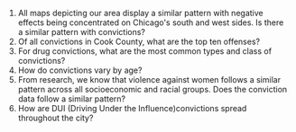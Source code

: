 

1. All maps depicting our area display a similar pattern with negative effects being concentrated on Chicago's south and west sides. Is there a similar pattern with convictions? 
2. Of all convictions in Cook County, what are the top ten offenses?
3. For drug convictions, what are the most common types and class of convictions? 
4. How do convictions vary by age? 
5. From research, we know that violence against women follows a similar pattern across all socioeconomic and racial groups. Does the conviction data follow a similar pattern? 
6. How are DUI (Driving Under the Influence)convictions spread throughout the city? 

